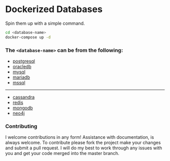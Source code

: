 # Dockerized Databases

Spin them up with a simple command.

```sh
cd <database-name>
docker-compose up -d
```

### The `<database-name>` can be from the following:

- [postgresql](https://www.postgresql.org/)
- [oracledb](https://docs.oracle.com/cd/E11882_01/index.htm)
- [mysql](https://dev.mysql.com/doc/refman/8.0/en/sql-statements.html)
- [mariadb](https://mariadb.org/documentation/)
- [mssql](https://www.microsoft.com/en-us/sql-server/sql-server-downloads)

---

- [cassandra](https://cassandra.apache.org/_/index.html)
- [redis](https://redis.io/docs/about/)
- [mongodb](https://www.mongodb.com/docs/manual/tutorial/getting-started/)
- [neo4j](https://neo4j.com/product/cypher-graph-query-language/)

### Contributing

I welcome contributions in any form! Assistance with documentation, is always welcome. To contribute please fork the project make your changes and submit a pull request. I will do my best to work through any issues with you and get your code merged into the master branch.
